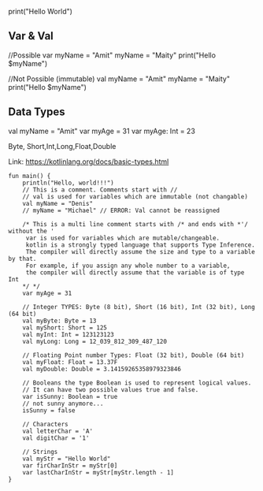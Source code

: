 print("Hello World")


## Var & Val

//Possible
var myName = "Amit"
myName = "Maity"
print("Hello $myName")


//Not Possible (immutable)
val myName = "Amit"
myName = "Maity"
print("Hello $myName")

## Data Types

val myName = "Amit"
var myAge = 31
var myAge: Int = 23

Byte, Short,Int,Long,Float,Double

Link: https://kotlinlang.org/docs/basic-types.html


```
fun main() {
    println("Hello, world!!!")
    // This is a comment. Comments start with //
    // val is used for variables which are immutable (not changable)
    val myName = "Denis"
    // myName = "Michael" // ERROR: Val cannot be reassigned
 
    /* This is a multi line comment starts with /* and ends with *'/ without the '
     var is used for variables which are mutable/changeable.
     kotlin is a strongly typed language that supports Type Inference.
     The compiler will directly assume the size and type to a variable by that.
     For example, if you assign any whole number to a variable,
     the compiler will directly assume that the variable is of type Int
    */ */
    var myAge = 31
 
    // Integer TYPES: Byte (8 bit), Short (16 bit), Int (32 bit), Long (64 bit)
    val myByte: Byte = 13
    val myShort: Short = 125
    val myInt: Int = 123123123
    val myLong: Long = 12_039_812_309_487_120
 
    // Floating Point number Types: Float (32 bit), Double (64 bit)
    val myFloat: Float = 13.37F
    val myDouble: Double = 3.14159265358979323846
 
    // Booleans the type Boolean is used to represent logical values.
    // It can have two possible values true and false.
    var isSunny: Boolean = true
    // not sunny anymore...
    isSunny = false
 
    // Characters
    val letterChar = 'A'
    val digitChar = '1'
 
    // Strings
    val myStr = "Hello World"
    var firCharInStr = myStr[0]
    var lastCharInStr = myStr[myStr.length - 1]
}
```













